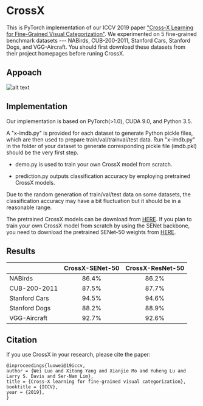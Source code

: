 # CrossX

This is PyTorch implementation of our ICCV 2019 paper ["Cross-X Learning for Fine-Grained Visual Categorization"](https://arxiv.org/abs/1909.04412). We experimented on 5 fine-grained benchmark datasets --- NABirds, CUB-200-2011, Stanford Cars, Stanford Dogs, and VGG-Aircraft. You should first download these datasets from their project homepages before runing CrossX.


## Appoach

![alt text](https://github.com/cswluo/CrossX/blob/crossx/crossx.png)

## Implementation

Our implementation is based on PyTorch(>1.0), CUDA 9.0, and Python 3.5.

A "x-imdb.py" is provided for each dataset to generate Python pickle files, which are then used to prepare train/val/trainval/test data. Run "x-imdb.py" in the folder of your dataset to generate corresponding pickle file (imdb.pkl) should be the very first step.

- demo.py is used to train your own CrossX model from scratch.

- prediction.py outputs classification accuracy by employing pretrained CrossX models.   

Due to the random generation of train/val/test data on some datasets, the classification accuracy may have a bit fluctuation but it should be in a reasonable range.

The pretrained CrossX models can be download from [HERE](https://pan.baidu.com/s/1k6NaffqmbakH9Vng-CLxlg#list/path=%2F). If you plan to train your own CrossX model from scratch by using the SENet backbone, you need to download the pretrained SENet-50 weights from [HERE](https://pan.baidu.com/s/1803G5v0KDU0B_NS62Ril3A#list/path=%2F).

## Results

|              | CrossX-SENet-50 | CrossX-ResNet-50 |
|:-------------|:---------------:|:----------------:|
|NABirds       |86.4%            |86.2%             |
|CUB-200-2011  |87.5%            |87.7%             |
|Stanford Cars |94.5%            |94.6%             |
|Stanford Dogs |88.2%            |88.9%             |
|VGG-Aircraft  |92.7%            |92.6%             |


## Citation

If you use CrossX in your research, please cite the paper:
```
@inproceedings{luowei@19iccv,
author = {Wei Luo and Xitong Yang and Xianjie Mo and Yuheng Lu and Larry S. Davis and Ser-Nam Lim},
title = {Cross-X learning for fine-grained visual categorization},
booktitle = {ICCV},
year = {2019},
}
```

